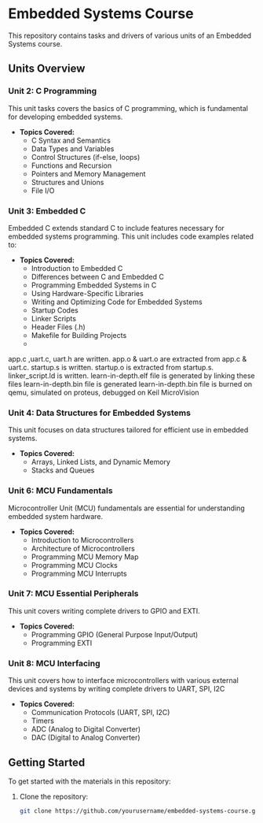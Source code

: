 # Embedded Systems Course

This repository contains tasks and drivers of various units of an Embedded Systems course.

## Units Overview

### Unit 2: C Programming
This unit tasks covers the basics of C programming, which is fundamental for developing embedded systems.

- **Topics Covered:**
  - C Syntax and Semantics
  - Data Types and Variables
  - Control Structures (if-else, loops)
  - Functions and Recursion
  - Pointers and Memory Management
  - Structures and Unions
  - File I/O


### Unit 3: Embedded C
Embedded C extends standard C to include features necessary for embedded systems programming. This unit includes code examples related to:

- **Topics Covered:**
  - Introduction to Embedded C
  - Differences between C and Embedded C
  - Programming Embedded Systems in C
  - Using Hardware-Specific Libraries
  - Writing and Optimizing Code for Embedded Systems
  - Startup Codes
  - Linker Scripts
  - Header Files (.h)
  - Makefile for Building Projects
  - 
app.c ,uart.c, uart.h are written.
app.o & uart.o are extracted from app.c & uart.c.
startup.s is written.
startup.o is extracted from startup.s.
linker_script.ld is written.
learn-in-depth.elf file is generated by linking these files
learn-in-depth.bin file is generated
learn-in-depth.bin file is burned on qemu, simulated on proteus, debugged on Keil MicroVision

  
### Unit 4: Data Structures for Embedded Systems
This unit focuses on data structures tailored for efficient use in embedded systems.

- **Topics Covered:**
  - Arrays, Linked Lists, and Dynamic Memory
  - Stacks and Queues


### Unit 6: MCU Fundamentals
Microcontroller Unit (MCU) fundamentals are essential for understanding embedded system hardware.

- **Topics Covered:**
  - Introduction to Microcontrollers
  - Architecture of Microcontrollers
  - Programming MCU Memory Map
  - Programming MCU Clocks
  - Programming MCU Interrupts


### Unit 7: MCU Essential Peripherals
This unit covers writing complete drivers to GPIO and EXTI.

- **Topics Covered:**
  - Programming GPIO (General Purpose Input/Output)
  - Programming EXTI

 
### Unit 8: MCU Interfacing
This unit covers how to interface microcontrollers with various external devices and systems by writing complete drivers to UART, SPI, I2C

- **Topics Covered:**
  - Communication Protocols (UART, SPI, I2C)
  - Timers
  - ADC (Analog to Digital Converter)
  - DAC (Digital to Analog Converter)


## Getting Started

To get started with the materials in this repository:

1. Clone the repository:
   ```sh
   git clone https://github.com/yourusername/embedded-systems-course.git
